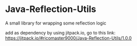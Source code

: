 # Java-Reflection-Utils
A small library for wrapping some reflection logic

add as dependency by using jitpack.io, go to this link: https://jitpack.io/#ricomaster9000/Java-Reflection-Utils/1.0.0
